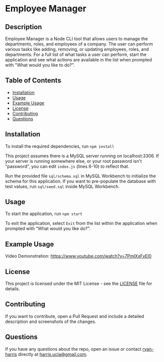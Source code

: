 # Employee Manager

## Description

Employee Manager is a Node CLI tool that allows users to manage the departments, roles, and employees of a company. The user can perform various tasks like adding, removing, or updating employees, roles, and departments. For a full list of what tasks a user can perform, start the application and see what actions are available in the list when prompted with "What would you like to do?".

## Table of Contents

- [Installation](#installation)
- [Usage](#usage)
- [Example Usage](#example-usage)
- [License](#license)
- [Contributing](#contributing)
- [Questions](#questions)

## Installation

To install the required dependencies, run `npm install`

This project assumes there is a MySQL server running on localhost:3306. If your server is running somewhere else, or your root password isn't "password", you can edit `index.js` (lines 6-10) to reflect that.

Run the provided file `sql/schema.sql` in MySQL Workbench to initialize the schema for this application. If you want to pre-populate the database with test values, run `sql/seed.sql` inside MySQL Workbench.

## Usage

To start the application, run `npm start`

To exit the application, select `Exit` from the list within the application when prompted with "What would you like do?".

## Example Usage

Video Demonstration: https://www.youtube.com/watch?v=7PmIXxFvEl0

## License

This project is licensed under the MIT License - see the [LICENSE](LICENSE) file for details.

## Contributing

If you want to contribute, open a Pull Request and include a detailed description and screenshots of the changes.

## Questions

If you have any questions about the repo, open an issue or contact [ryan-harris](https://github.com/ryan-harris) directly at harris.ucla@gmail.com.
